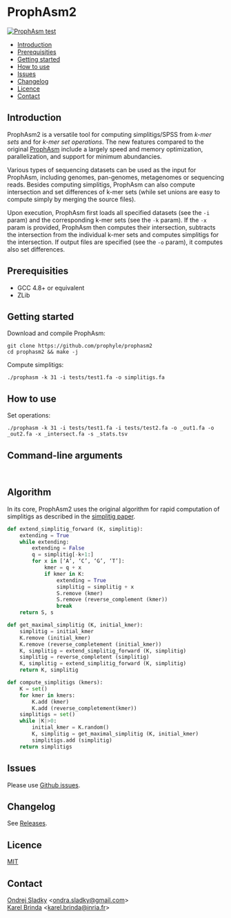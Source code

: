 # ProphAsm2

[![ProphAsm test](https://github.com/prophyle/prophasm2/actions/workflows/ci.yml/badge.svg)](https://github.com/prophyle/prophasm2/actions/)

<!-- vim-markdown-toc GFM -->

* [Introduction](#introduction)
* [Prerequisities](#prerequisities)
* [Getting started](#getting-started)
* [How to use](#how-to-use)
* [Issues](#issues)
* [Changelog](#changelog)
* [Licence](#licence)
* [Contact](#contact)

<!-- vim-markdown-toc -->

## Introduction

ProphAsm2 is a versatile tool for computing simplitigs/SPSS
from *k-mer sets* and for *k-mer set operations*.
The new features compared to the original [ProphAsm](https://github.com/prophyle/prophasm) include a largely speed and memory optimization, parallelization, and support for minimum abundancies.

Various types of sequencing datasets can be used as the input for
ProphAsm, including genomes, pan-genomes, metagenomes or sequencing reads.
Besides computing simplitigs, ProphAsm can also compute intersection
and set differences of k-mer
sets (while set unions are easy to compute simply by merging the source files).

Upon execution, ProphAsm first loads all specified datasets (see the `-i`
param) and the corresponding k-mer sets (see the `-k` param). If the `-x` param
is provided, ProphAsm then computes their intersection, subtracts the
intersection from the individual k-mer sets and computes simplitigs for the
intersection. If output files are specified (see the `-o` param), it computes
also set differences.



## Prerequisities

* GCC 4.8+ or equivalent
* ZLib


## Getting started

Download and compile ProphAsm:

```
git clone https://github.com/prophyle/prophasm2
cd prophasm2 && make -j
```

Compute simplitigs:

```
./prophasm -k 31 -i tests/test1.fa -o simplitigs.fa
```


## How to use

Set operations:
```
./prophasm -k 31 -i tests/test1.fa -i tests/test2.fa -o _out1.fa -o _out2.fa -x _intersect.fa -s _stats.tsv
   ```


## Command-line arguments

<!---
USAGE-BEGIN
-->
```


```
<!---
USAGE-END
-->


## Algorithm

In its core, ProphAsm2 uses the original algorithm for rapid computation of simplitigs as described in the [simplitig paper](https://genomebiology.biomedcentral.com/articles/10.1186/s13059-021-02297-z).

```python
def extend_simplitig_forward (K, simplitig):
	extending = True
	while extending:
		extending = False
		q = simplitig[-k+1:]
		for x in [‘A’, ‘C’, ‘G’, ‘T’]:
			kmer = q + x
			if kmer in K:
				extending = True
				simplitig = simplitig + x
				S.remove (kmer)
				S.remove (reverse_complement (kmer))
				break
	return S, s

def get_maximal_simplitig (K, initial_kmer):
	simplitig = initial_kmer
	K.remove (initial_kmer)
	K.remove (reverse_completement (initial_kmer))
	K, simplitig = extend_simplitig_forward (K, simplitig)
	simplitig = reverse_completent (simplitig)
	K, simplitig = extend_simplitig_forward (K, simplitig)
	return K, simplitig

def compute_simplitigs (kmers):
	K = set()
	for kmer in kmers:
		K.add (kmer)
		K.add (reverse_completement(kmer))
	simplitigs = set()
	while |K|>0:
		initial_kmer = K.random()
		K, simplitig = get_maximal_simplitig (K, initial_kmer)
		simplitigs.add (simplitig)
	return simplitigs
```



## Issues

Please use [Github issues](https://github.com/prophyle/prophasm2/issues).


## Changelog

See [Releases](https://github.com/prophyle/prophasm22/releases).


## Licence

[MIT](https://github.com/prophyle/prophasm/blob/master/LICENSE)


## Contact

[Ondrej Sladky](https://iuuk.mff.cuni.cz/~sladky/) \<ondra.sladky@gmail.com\>\
[Karel Brinda](https://brinda.eu) \<karel.brinda@inria.fr\>
